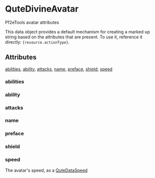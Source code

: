 # QuteDivineAvatar

Pf2eTools avatar attributes

This data object provides a default mechanism for creating
a marked up string based on the attributes that are present.
To use it, reference it directly: `{resource.actionType}`.

## Attributes

[abilities](#abilities), [ability](#ability), [attacks](#attacks), [name](#name), [preface](#preface), [shield](#shield), [speed](#speed)

### abilities


### ability


### attacks


### name


### preface


### shield


### speed

The avatar's speed, as a [QuteDataSpeed](../QuteDataSpeed.md)
